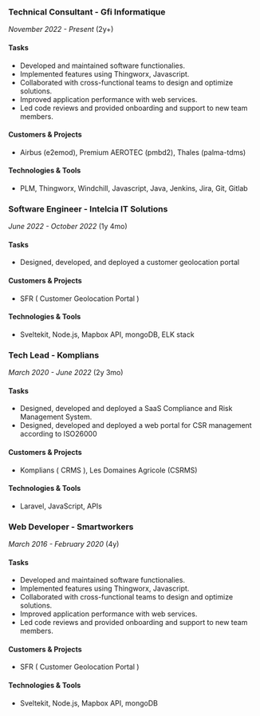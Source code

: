 ### Technical Consultant - Gfi Informatique
*November 2022 - Present* (2y+)

#### Tasks

- Developed and maintained software functionalies.
- Implemented features using Thingworx, Javascript.
- Collaborated with cross-functional teams to design and optimize solutions.
- Improved application performance with web services.
- Led code reviews and provided onboarding and support to new team members.

#### Customers & Projects
- Airbus (e2emod), Premium AEROTEC (pmbd2), Thales (palma-tdms)
  
#### Technologies & Tools
- PLM, Thingworx, Windchill, Javascript, Java, Jenkins, Jira, Git, Gitlab

### Software Engineer - Intelcia IT Solutions
*June 2022 - October 2022* (1y 4mo)

#### Tasks

- Designed, developed, and deployed a customer geolocation  portal

#### Customers & Projects
- SFR ( Customer Geolocation Portal )
  
#### Technologies & Tools
- Sveltekit, Node.js, Mapbox API, mongoDB, ELK stack

### Tech Lead - Komplians
*March 2020 - June 2022* (2y 3mo)

#### Tasks

- Designed, developed and deployed a SaaS Compliance and Risk Management System.
- Designed, developed and deployed a web portal for CSR management according to ISO26000

#### Customers & Projects
- Komplians ( CRMS ), Les Domaines Agricole (CSRMS)
  
#### Technologies & Tools
- Laravel, JavaScript, APIs

### Web Developer - Smartworkers
*March 2016 - February 2020* (4y)

#### Tasks

- Developed and maintained software functionalies.
- Implemented features using Thingworx, Javascript.
- Collaborated with cross-functional teams to design and optimize solutions.
- Improved application performance with web services.
- Led code reviews and provided onboarding and support to new team members.

#### Customers & Projects
- SFR ( Customer Geolocation Portal )
  
#### Technologies & Tools
- Sveltekit, Node.js, Mapbox API, mongoDB
